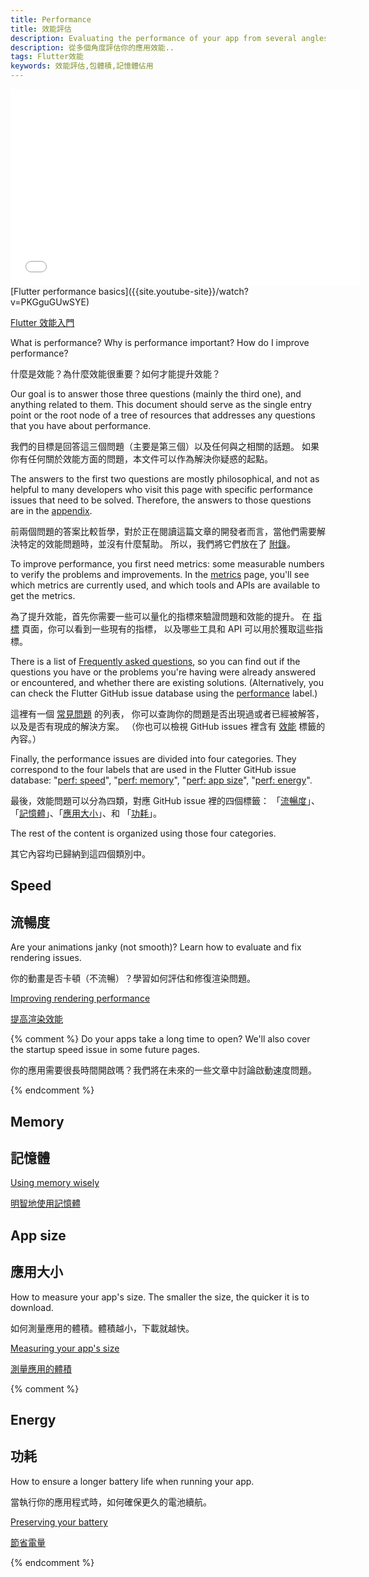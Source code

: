 ```yaml
---
title: Performance
title: 效能評估
description: Evaluating the performance of your app from several angles.
description: 從多個角度評估你的應用效能..
tags: Flutter效能
keywords: 效能評估,包體積,記憶體佔用
---
```


<iframe width="560" height="315" src="//player.bilibili.com/player.html?aid=243695231&bvid=BV1zv411B7gY&cid=207457008&page=1" 
frameborder="0" allow="accelerometer; autoplay; encrypted-media; gyroscope; 
picture-in-picture" allowfullscreen></iframe>
[Flutter performance basics]({{site.youtube-site}}/watch?v=PKGguGUwSYE)

[Flutter 效能入門](https://www.bilibili.com/video/BV1zv411B7gY/)

What is performance? Why is performance important? How do I improve performance?

什麼是效能？為什麼效能很重要？如何才能提升效能？

Our goal is to answer those three questions (mainly the third one), and 
anything related to them. This document should serve as the single entry 
point or the root node of a tree of resources that addresses any questions 
that you have about performance.

我們的目標是回答這三個問題（主要是第三個）以及任何與之相關的話題。
如果你有任何關於效能方面的問題，本文件可以作為解決你疑惑的起點。

The answers to the first two questions are mostly philosophical, and not as 
helpful to many developers who visit this page with specific
performance issues that need to be solved. Therefore, the answers to those 
questions are in the [appendix]({{site.url}}/perf/appendix).

前兩個問題的答案比較哲學，對於正在閱讀這篇文章的開發者而言，當他們需要解決特定的效能問題時，並沒有什麼幫助。
所以，我們將它們放在了 [附錄]({{site.url}}/perf/appendix)。

To improve performance, you first need metrics: some measurable numbers to
verify the problems and improvements. In the [metrics]({{site.url}}/perf/metrics) 
page, you'll see which metrics are currently used, and which tools and APIs 
are available to get the metrics.

為了提升效能，首先你需要一些可以量化的指標來驗證問題和效能的提升。
在 [指標]({{site.url}}/perf/metrics) 頁面，你可以看到一些現有的指標，
以及哪些工具和 API 可以用於獲取這些指標。

There is a list of [Frequently asked questions]({{site.url}}/perf/faq), 
so you can find out if the questions you have or the problems you're having 
were already answered or encountered, and whether there are existing solutions. 
(Alternatively, you can check the Flutter GitHub issue database using the
[performance][performance] label.)
 
這裡有一個 [常見問題]({{site.url}}/perf/faq) 的列表，
你可以查詢你的問題是否出現過或者已經被解答，
以及是否有現成的解決方案。
（你也可以檢視 GitHub issues 裡含有 [效能][performance] 標籤的內容。） 

Finally, the performance issues are divided into four categories. They 
correspond to the four labels that are used in the Flutter GitHub issue 
database: "[perf: speed][speed]", "[perf: memory][memory]", 
"[perf: app size][size]", "[perf: energy][energy]".

最後，效能問題可以分為四類，對應 GitHub issue 裡的四個標籤：
「[流暢度][speed]」、「[記憶體][memory]」、「[應用大小][size]」、和 「[功耗][energy]」。

The rest of the content is organized using those four categories.

其它內容均已歸納到這四個類別中。

<!--
Let's put "speed" (rendering) first as it's the most popular performance issue
category.

讓我們把「流暢度」（渲染）放在第一位，因為它是最受歡迎的效能問題。

-->
## Speed

## 流暢度

Are your animations janky (not smooth)? Learn how to 
evaluate and fix rendering issues.

你的動畫是否卡頓（不流暢）？學習如何評估和修復渲染問題。

[Improving rendering performance]({{site.url}}/perf/rendering-performance)

[提高渲染效能]({{site.url}}/perf/rendering-performance)

{% comment %}
Do your apps take a long time to open? We'll also cover the startup speed issue
in some future pages.

你的應用需要很長時間開啟嗎？我們將在未來的一些文章中討論啟動速度問題。

{% endcomment %}


## Memory

## 記憶體

[Using memory wisely]({{site.url}}/perf/memory)

[明智地使用記憶體]({{site.url}}/perf/memory)

## App size

## 應用大小

How to measure your app's size. The smaller the size,
the quicker it is to download.

如何測量應用的體積。體積越小，下載就越快。

[Measuring your app's size][]

[測量應用的體積][Measuring your app's size]

{% comment %}


## Energy

## 功耗

How to ensure a longer battery life when running your app.

當執行你的應用程式時，如何確保更久的電池續航。

[Preserving your battery]({{site.url}}/perf/power)

[節省電量]({{site.url}}/perf/power)

{% endcomment %}

[Measuring your app's size]: {{site.url}}/perf/app-size

[speed]: {{site.repo.flutter}}/issues?q=is%3Aopen+label%3A%22perf%3A+speed%22+sort%3Aupdated-asc+
[energy]: {{site.repo.flutter}}/issues?q=is%3Aopen+label%3A%22perf%3A+energy%22+sort%3Aupdated-asc+
[memory]: {{site.repo.flutter}}/issues?q=is%3Aopen+label%3A%22perf%3A+memory%22+sort%3Aupdated-asc+
[size]: {{site.repo.flutter}}/issues?q=is%3Aopen+label%3A%22perf%3A+app+size%22+sort%3Aupdated-asc+
[performance]: {{site.repo.flutter}}/issues?q=+label%3A%22severe%3A+performance%22
